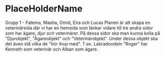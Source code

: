 # PlaceHolderName
Grupp 1 - Fatema, Masha, Omid, Eira och Lucas
Planen är att skapa en veterinärsida där vi har en hemsida som länkar vidare till tre andra sidor som har ägare, djur och veterinärer. På dessa sidor ska man kunna kolla på "Djurobjekt", "Ägareobjekt" och "Veterinärobjekt". Under dessa objekt ska det även stå vilka de "hör ihop med". T.ex. Labradoodeln "Roger" har Kenneth som veterinär och Alban som ägare. 
